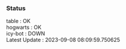 ### Status


table : OK  
hogwarts : OK  
icy-bot : DOWN  
Latest Update : 2023-09-08 08:09:59.750625

